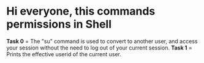 # Hi everyone, this commands permissions in **Shell**

**Task 0** = The "su" command is used to convert to another user, and access your session without the need to log out of your current session.
**Task 1** = Prints the effective userid of the current user.
